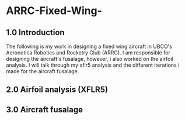 # ARRC-Fixed-Wing-

## 1.0 Introduction  
The following is my work in designing a fixed wing aircraft in UBCO's Aeronotica Robotics and Rocketry Club (ARRC). I am responsible for designing the aircraft's fusalage, however, i also worked on the airfoil analysis. I will talk through my xflr5 analysis and the different iterations i made for the aircraft fusalage. 

## 2.0 Airfoil analysis (XFLR5)

## 3.0 Aircraft fusalage
